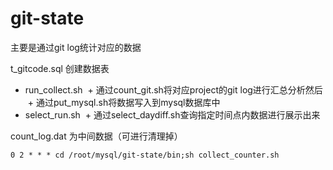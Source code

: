 # git-state
主要是通过git log统计对应的数据

t_gitcode.sql 创建数据表

- run_collect.sh
  + 通过count_git.sh将对应project的git log进行汇总分析然后
  + 通过put_mysql.sh将数据写入到mysql数据库中
- select_run.sh 
  + 通过select_daydiff.sh查询指定时间点内数据进行展示出来

count_log.dat 为中间数据（可进行清理掉）

```
0 2 * * * cd /root/mysql/git-state/bin;sh collect_counter.sh
```
